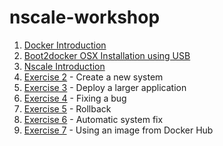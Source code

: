 nscale-workshop
===============

1. [Docker Introduction](https://github.com/nearform/nscale-workshop/blob/master/docker-intro.md)
  1. [Boot2docker OSX Installation using USB](https://github.com/nearform/nscale-workshop/blob/master/boot2docker-osx.md)
2. [Nscale Introduction](https://github.com/nearform/nscale-workshop/blob/master/nscale-intro.md)
  1. [Exercise 2](https://github.com/nearform/nscale-workshop/blob/master/ex2.md) - Create a new system
  2. [Exercise 3](https://github.com/nearform/nscale-workshop/blob/master/ex3.md) - Deploy a larger application
  3. [Exercise 4](https://github.com/nearform/nscale-workshop/blob/master/ex4.md) - Fixing a bug
  4. [Exercise 5](https://github.com/nearform/nscale-workshop/blob/master/ex5.md) - Rollback
  5. [Exercise 6](https://github.com/nearform/nscale-workshop/blob/master/ex6.md) - Automatic system fix
  6. [Exercise 7](https://github.com/nearform/nscale-workshop/blob/master/ex7.md) - Using an image from Docker Hub
